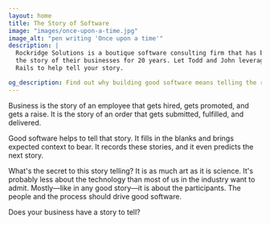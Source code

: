 ```yaml
---
layout: home
title: The Story of Software
image: "images/once-upon-a-time.jpg"
image_alt: "pen writing 'Once upon a time'"
description: |
  Rockridge Solutions is a boutique software consulting firm that has been helping clients tell
  the story of their businesses for 20 years. Let Todd and John leverage the power of Ruby on
  Rails to help tell your story.

og_description: Find out why building good software means telling the right story.
---
```


Business is the story of an employee that gets hired, gets promoted, and gets a raise. It is the story 
of an order that gets submitted, fulfilled, and delivered.

Good software helps to tell that story. It fills in the blanks and brings expected context to bear. It
records these stories, and it even predicts the next story.

What's the secret to this story telling? It is as much art as it is science. It's probably less about the
technology than most of us in the industry want to admit. Mostly—like in any good story—it is about the
participants. The people and the process should drive good software.

Does your business have a story to tell?
